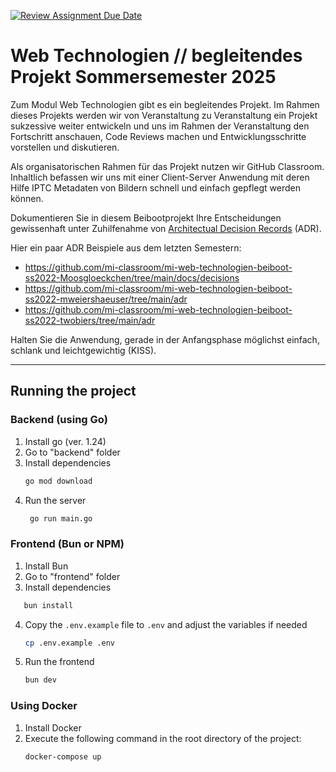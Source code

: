 [![Review Assignment Due Date](https://classroom.github.com/assets/deadline-readme-button-22041afd0340ce965d47ae6ef1cefeee28c7c493a6346c4f15d667ab976d596c.svg)](https://classroom.github.com/a/cBV3pX2A)
# Web Technologien // begleitendes Projekt Sommersemester 2025
Zum Modul Web Technologien gibt es ein begleitendes Projekt. Im Rahmen dieses Projekts werden wir von Veranstaltung zu Veranstaltung ein Projekt sukzessive weiter entwickeln und uns im Rahmen der Veranstaltung den Fortschritt anschauen, Code Reviews machen und Entwicklungsschritte vorstellen und diskutieren.

Als organisatorischen Rahmen für das Projekt nutzen wir GitHub Classroom. Inhaltlich befassen wir uns mit einer  Client-Server Anwendung mit deren Hilfe IPTC Metadaten von Bildern schnell und einfach gepflegt werden können.

Dokumentieren Sie in diesem Beibootprojekt Ihre Entscheidungen gewissenhaft unter Zuhilfenahme von [Architectual Decision Records](https://adr.github.io) (ADR).

Hier ein paar ADR Beispiele aus dem letzten Semestern:
- https://github.com/mi-classroom/mi-web-technologien-beiboot-ss2022-Moosgloeckchen/tree/main/docs/decisions
- https://github.com/mi-classroom/mi-web-technologien-beiboot-ss2022-mweiershaeuser/tree/main/adr
- https://github.com/mi-classroom/mi-web-technologien-beiboot-ss2022-twobiers/tree/main/adr

Halten Sie die Anwendung, gerade in der Anfangsphase möglichst einfach, schlank und leichtgewichtig (KISS).

___

## Running the project

### Backend (using Go)
1. Install go (ver. 1.24)
2. Go to "backend" folder
3. Install dependencies
   ```bash
   go mod download
   ```
4. Run the server
   ```bash
    go run main.go
    ```
   
### Frontend (Bun or NPM)
1. Install Bun
2. Go to "frontend" folder
3. Install dependencies
```bash
   bun install
```
4. Copy the `.env.example` file to `.env` and adjust the variables if needed
   ```bash
   cp .env.example .env
   ```
5. Run the frontend
   ```bash
   bun dev
   ```

   
### Using Docker
1. Install Docker
2. Execute the following command in the root directory of the project:
   ```bash
   docker-compose up
   ```